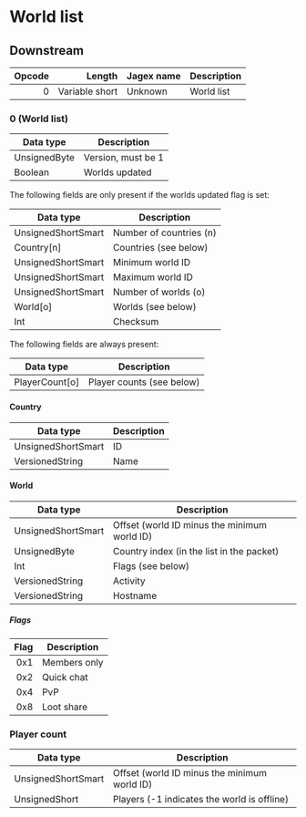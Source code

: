# World list

## Downstream

| Opcode |         Length | Jagex name | Description |
|-------:|---------------:|------------|-------------|
|      0 | Variable short | Unknown    | World list  |

### 0 (World list)

| Data type    | Description        |
|--------------|--------------------|
| UnsignedByte | Version, must be 1 |
| Boolean      | Worlds updated     |

The following fields are only present if the worlds updated flag is set:

| Data type          | Description             |
|--------------------|-------------------------|
| UnsignedShortSmart | Number of countries (n) |
| Country\[n\]       | Countries (see below)   |
| UnsignedShortSmart | Minimum world ID        |
| UnsignedShortSmart | Maximum world ID        |
| UnsignedShortSmart | Number of worlds (o)    |
| World\[o\]         | Worlds (see below)      |
| Int                | Checksum                |

The following fields are always present:

| Data type          | Description               |
|--------------------|---------------------------|
| PlayerCount\[o\]   | Player counts (see below) |

#### Country

| Data type          | Description |
|--------------------|-------------|
| UnsignedShortSmart | ID          |
| VersionedString    | Name        |

#### World

| Data type          | Description                                  |
|--------------------|----------------------------------------------|
| UnsignedShortSmart | Offset (world ID minus the minimum world ID) |
| UnsignedByte       | Country index (in the list in the packet)    |
| Int                | Flags (see below)                            |
| VersionedString    | Activity                                     |
| VersionedString    | Hostname                                     |

##### Flags

| Flag | Description  |
|-----:|--------------|
|  0x1 | Members only |
|  0x2 | Quick chat   |
|  0x4 | PvP          |
|  0x8 | Loot share   |

### Player count

| Data type          | Description                                  |
|--------------------|----------------------------------------------|
| UnsignedShortSmart | Offset (world ID minus the minimum world ID) |
| UnsignedShort      | Players (-1 indicates the world is offline)  |
